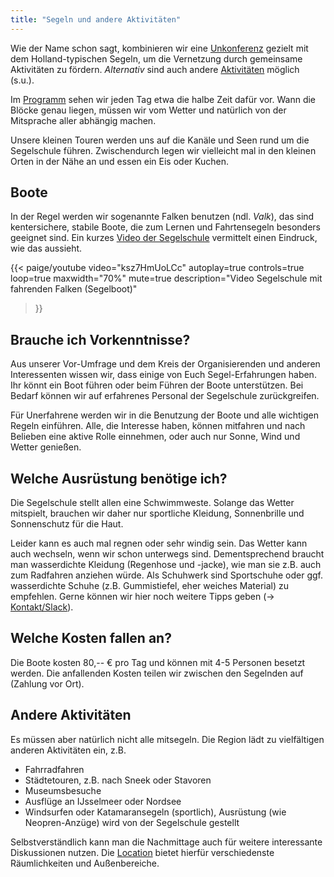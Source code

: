 ```yaml
---
title: "Segeln und andere Aktivitäten"
---
```


Wie der Name schon sagt, kombinieren wir eine [Unkonferenz](../unkonferenz/) gezielt mit dem Holland-typischen Segeln, um die Vernetzung durch gemeinsame Aktivitäten zu fördern.
_Alternativ_ sind auch andere [Aktivitäten](#andere-aktivitäten) möglich (s.u.).

Im [Programm](../programm/) sehen wir jeden Tag etwa die halbe Zeit dafür vor.
Wann die Blöcke genau liegen, müssen wir vom Wetter und natürlich von der Mitsprache aller abhängig machen.

Unsere kleinen Touren werden uns auf die Kanäle und Seen rund um die Segelschule führen.
Zwischendurch legen wir vielleicht mal in den kleinen Orten in der Nähe an und essen ein Eis oder Kuchen.

## Boote

In der Regel werden wir sogenannte Falken benutzen (ndl. _Valk_), das sind kentersichere, stabile Boote, die zum Lernen und Fahrtensegeln besonders geeignet sind.
Ein kurzes [Video der Segelschule](https://www.youtube.com/watch?v=ksz7HmUoLCc&list=PLP_TspqtAAr82vOs5oul6WDEnbR_3f27Y&index=6) vermittelt einen Eindruck, wie das aussieht.

{{< paige/youtube 
    video="ksz7HmUoLCc" 
    autoplay=true
    controls=true
    loop=true
    maxwidth="70%"
    mute=true
    description="Video Segelschule mit fahrenden Falken (Segelboot)"
>}}

## Brauche ich Vorkenntnisse?

Aus unserer Vor-Umfrage und dem Kreis der Organisierenden und anderen Interessenten wissen wir, dass einige von Euch Segel-Erfahrungen haben. 
Ihr könnt ein Boot führen oder beim Führen der Boote unterstützen.
Bei Bedarf können wir auf erfahrenes Personal der Segelschule zurückgreifen.

Für Unerfahrene werden wir in die Benutzung der Boote und alle wichtigen Regeln einführen.
Alle, die Interesse haben, können mitfahren und nach Belieben eine aktive Rolle einnehmen, oder auch nur Sonne, Wind und Wetter genießen. 

## Welche Ausrüstung benötige ich?

Die Segelschule stellt allen eine Schwimmweste.
Solange das Wetter mitspielt, brauchen wir daher nur sportliche Kleidung, Sonnenbrille und Sonnenschutz für die Haut.

Leider kann es auch mal regnen oder sehr windig sein.
Das Wetter kann auch wechseln, wenn wir schon unterwegs sind.
Dementsprechend braucht man wasserdichte Kleidung (Regenhose und -jacke), wie man sie z.B. auch zum Radfahren anziehen würde.
Als Schuhwerk sind Sportschuhe oder ggf. wasserdichte Schuhe (z.B. Gummistiefel, eher weiches Material) zu empfehlen.
Gerne können wir hier noch weitere Tipps geben (-> [Kontakt/Slack](../kontakt/#slack)).


## Welche Kosten fallen an?

Die Boote kosten 80,-- € pro Tag und können mit 4-5 Personen besetzt werden.
Die anfallenden Kosten teilen wir zwischen den Segelnden auf (Zahlung vor Ort).

## Andere Aktivitäten

Es müssen aber natürlich nicht alle mitsegeln.
Die Region lädt zu vielfältigen anderen Aktivitäten ein, z.B. 

* Fahrradfahren
* Städtetouren, z.B. nach Sneek oder Stavoren 
* Museumsbesuche
* Ausflüge an IJsselmeer oder Nordsee
* Windsurfen oder Katamaransegeln (sportlich), Ausrüstung (wie Neopren-Anzüge) wird von der Segelschule gestellt

Selbstverständlich kann man die Nachmittage auch für weitere interessante Diskussionen nutzen.
Die [Location](../location/) bietet hierfür verschiedenste Räumlichkeiten und Außenbereiche.